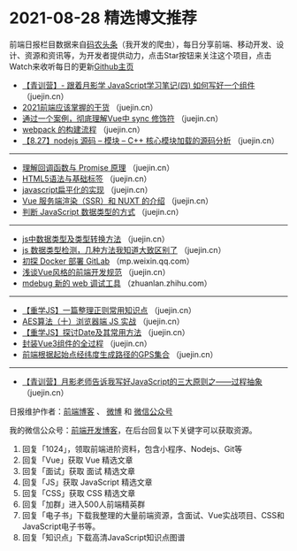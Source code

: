 # 2021-08-28 精选博文推荐

前端日报栏目数据来自[码农头条](http://hao.caibaojian.com.cn/)（我开发的爬虫），每日分享前端、移动开发、设计、资源和资讯等，为开发者提供动力，点击Star按钮来关注这个项目，点击Watch来收听每日的更新[Github主页](https://github.com/kujian/frontendDaily)
* [【青训营】- 跟着月影学 JavaScript学习笔记(四) 如何写好一个组件](https://juejin.cn/post/7000978225299980324) （juejin.cn）
* [2021前端应该掌握的干货](https://juejin.cn/post/7001026338576400415) （juejin.cn）
* [通过一个案例，彻底理解Vue中 sync 修饰符](https://juejin.cn/post/7000975633450795022) （juejin.cn）
* [webpack 的构建流程](https://juejin.cn/post/7000991723245535245) （juejin.cn）
* [【8.27】nodejs 源码 &#8211; 模块 &#8211; C++ 核心模块加载的源码分析](https://juejin.cn/post/7000974998517219342) （juejin.cn）

***
* [理解回调函数与 Promise 原理](https://juejin.cn/post/7001025169003118622) （juejin.cn）
* [HTML5语法与基础标签](https://juejin.cn/post/7000973475351363621) （juejin.cn）
* [javascript扁平化的实现](https://juejin.cn/post/7001018421743878174) （juejin.cn）
* [Vue 服务端渲染（SSR）和 NUXT 的介绍](https://juejin.cn/post/7000973688732385293) （juejin.cn）
* [判断 JavaScript 数据类型的方式](https://juejin.cn/post/7001012495573843999) （juejin.cn）

***
* [js中数据类型及类型转换方法](https://juejin.cn/post/7000964617350414372) （juejin.cn）
* [js 数据类型检测，几种方法我知道大致区别了](https://juejin.cn/post/7001006027529256967) （juejin.cn）
* [初探 Docker 部署 GitLab](https://mp.weixin.qq.com/s/bvJ315Fk_6RS8DkVOJx7zA) （mp.weixin.qq.com）
* [浅谈Vue风格的前端开发规范](https://juejin.cn/post/7000996274363170829) （juejin.cn）
* [mdebug 新的 web 调试工具](https://zhuanlan.zhihu.com/p/404255472) （zhuanlan.zhihu.com）

***
* [【重学JS】一篇整理正则常用知识点](https://juejin.cn/post/7000989623673421860) （juejin.cn）
* [AES算法（十）浏览器端 JS 实战](https://juejin.cn/post/7001042279532085261) （juejin.cn）
* [【重学JS】探讨Date及其常用方法](https://juejin.cn/post/7000984701435379719) （juejin.cn）
* [封装Vue3组件的全过程](https://juejin.cn/post/7001039522209202189) （juejin.cn）
* [前端根据起始点经纬度生成路径的GPS集合](https://juejin.cn/post/7000980900305453092) （juejin.cn）

***
* [【青训营】月影老师告诉我写好JavaScript的三大原则之——过程抽象](https://juejin.cn/post/7001033897878224926) （juejin.cn）

日报维护作者：[前端博客](http://caibaojian.com.cn/) 、 [微博](http://weibo.com/kujian) 和 [微信公众号](https://open.weixin.qq.com/qr/code?username=caibaojian_com)

我的微信公众号：[前端开发博客](https://open.weixin.qq.com/qr/code?username=caibaojian_com)，在后台回复以下关键字可以获取资源。

1. 回复「1024」，领取前端进阶资料，包含小程序、Nodejs、Git等
2. 回复「Vue」获取 Vue 精选文章
3. 回复「面试」获取 面试 精选文章
4. 回复「JS」获取 JavaScript 精选文章
5. 回复「CSS」获取 CSS 精选文章
6. 回复「加群」进入500人前端精英群
7. 回复「电子书」下载我整理的大量前端资源，含面试、Vue实战项目、CSS和JavaScript电子书等。
8. 回复「知识点」下载高清JavaScript知识点图谱